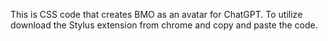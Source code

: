 This is CSS code that creates BMO as an avatar for ChatGPT.
To utilize download the Stylus extension from chrome and copy and paste the code.

